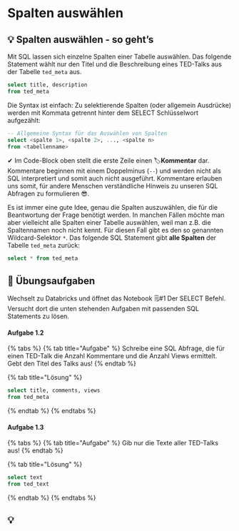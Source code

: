 # Spalten auswählen

## 💡 Spalten auswählen - so geht’s

Mit SQL lassen sich einzelne Spalten einer Tabelle auswählen. Das folgende Statement wählt nur den Titel und die Beschreibung eines TED-Talks aus der Tabelle `ted_meta` aus.

```sql
select title, description 
from ted_meta
```

Die Syntax ist einfach: Zu selektierende Spalten \(oder allgemein Ausdrücke\) werden mit Kommata getrennt hinter dem SELECT Schlüsselwort aufgezählt:

```sql
-- Allgemeine Syntax für das Auswählen von Spalten
select <spalte 1>, <spalte 2>, ..., <spalte n>
from <tabellenname>
```

✔ Im Code-Block oben stellt die erste Zeile einen 🏷**Kommentar** dar. Kommentare beginnen mit einem Doppelminus \(`--`\) und werden nicht als SQL interpretiert und somit auch nicht ausgeführt. Kommentare erlauben uns somit, für andere Menschen verständliche Hinweis zu unseren SQL Abfragen zu formulieren 😎. 

Es ist immer eine gute Idee, genau die Spalten auszuwählen, die für die Beantwortung der Frage benötigt werden. In manchen Fällen möchte man aber vielleicht alle Spalten einer Tabelle auswählen, weil man z.B. die Spaltennamen noch nicht kennt. Für diesen Fall gibt es den so genannten Wildcard-Selektor `*`. Das folgende SQL Statement gibt **alle Spalten** der Tabelle `ted_meta` zurück:

```sql
select * from ted_meta
```

## 🧪 Übungsaufgaben

Wechselt zu Databricks und öffnet das Notebook 🗒\#1 Der SELECT Befehl. Versucht dort die unten stehenden Aufgaben mit passenden SQL Statements zu lösen.

#### Aufgabe 1.2

{% tabs %}
{% tab title="Aufgabe" %}
Schreibe eine SQL Abfrage, die für einen TED-Talk die Anzahl Kommentare und die Anzahl Views ermittelt. Gebt den Titel des Talks aus!
{% endtab %}

{% tab title="Lösung" %}
```sql
select title, comments, views
from ted_meta
```
{% endtab %}
{% endtabs %}

#### Aufgabe 1.3

{% tabs %}
{% tab title="Aufgabe" %}
Gib nur die Texte aller TED-Talks aus!
{% endtab %}

{% tab title="Lösung" %}
```sql
select text 
from ted_text
```
{% endtab %}
{% endtabs %}

## 💡 

